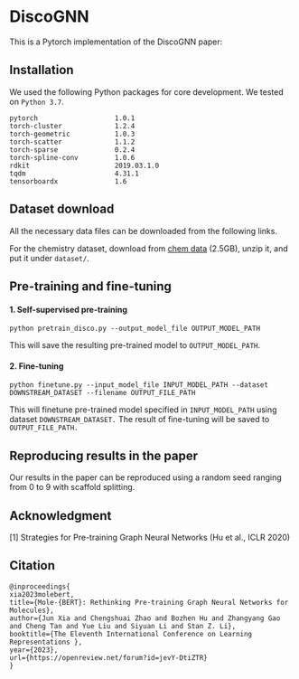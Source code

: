 # DiscoGNN
This is a Pytorch implementation of the DiscoGNN paper: 

## Installation
We used the following Python packages for core development. We tested on `Python 3.7`.
```
pytorch                   1.0.1
torch-cluster             1.2.4              
torch-geometric           1.0.3
torch-scatter             1.1.2 
torch-sparse              0.2.4
torch-spline-conv         1.0.6
rdkit                     2019.03.1.0
tqdm                      4.31.1
tensorboardx              1.6
```

## Dataset download
All the necessary data files can be downloaded from the following links.

For the chemistry dataset, download from [chem data](http://snap.stanford.edu/gnn-pretrain/data/chem_dataset.zip) (2.5GB), unzip it, and put it under `dataset/`.

## Pre-training and fine-tuning
#### 1. Self-supervised pre-training
```
python pretrain_disco.py --output_model_file OUTPUT_MODEL_PATH
```
This will save the resulting pre-trained model to `OUTPUT_MODEL_PATH`.

#### 2. Fine-tuning
```
python finetune.py --input_model_file INPUT_MODEL_PATH --dataset DOWNSTREAM_DATASET --filename OUTPUT_FILE_PATH
```
This will finetune pre-trained model specified in `INPUT_MODEL_PATH` using dataset `DOWNSTREAM_DATASET.` The result of fine-tuning will be saved to `OUTPUT_FILE_PATH.`

## Reproducing results in the paper
Our results in the paper can be reproduced using a random seed ranging from 0 to 9 with scaffold splitting. 

## Acknowledgment
[1] Strategies for Pre-training Graph Neural Networks (Hu et al., ICLR 2020)

## Citation
```
@inproceedings{
xia2023molebert,
title={Mole-{BERT}: Rethinking Pre-training Graph Neural Networks for Molecules},
author={Jun Xia and Chengshuai Zhao and Bozhen Hu and Zhangyang Gao and Cheng Tan and Yue Liu and Siyuan Li and Stan Z. Li},
booktitle={The Eleventh International Conference on Learning Representations },
year={2023},
url={https://openreview.net/forum?id=jevY-DtiZTR}
}
```

